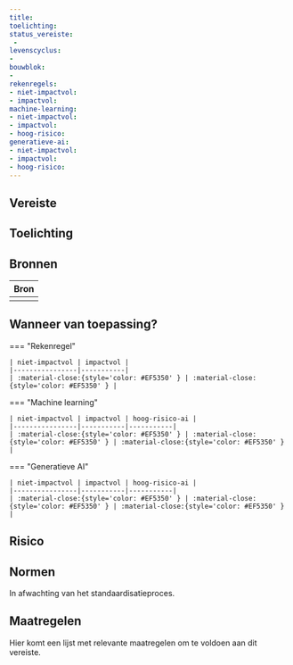 ```yaml
---
title: 
toelichting: 
status_vereiste: 
 - 
levenscyclus: 
- 
bouwblok: 
- 
rekenregels: 
- niet-impactvol: 
- impactvol: 
machine-learning: 
- niet-impactvol: 
- impactvol: 
- hoog-risico: 
generatieve-ai: 
- niet-impactvol: 
- impactvol: 
- hoog-risico: 
---
```


<!-- tags -->
## Vereiste



## Toelichting 



## Bronnen 

| Bron                        |
|-----------------------------|
||

## Wanneer van toepassing? 

=== "Rekenregel"

	| niet-impactvol | impactvol | 
	|----------------|-----------| 
	| :material-close:{style='color: #EF5350' } | :material-close:{style='color: #EF5350' } |

=== "Machine learning"

	| niet-impactvol | impactvol | hoog-risico-ai | 
	|----------------|-----------|-----------| 
	| :material-close:{style='color: #EF5350' } | :material-close:{style='color: #EF5350' } | :material-close:{style='color: #EF5350' } |

=== "Generatieve AI"

	| niet-impactvol | impactvol | hoog-risico-ai | 
	|----------------|-----------|-----------| 
	| :material-close:{style='color: #EF5350' } | :material-close:{style='color: #EF5350' } | :material-close:{style='color: #EF5350' } |

## Risico 



## Normen 

In afwachting van het standaardisatieproces. 

## Maatregelen 

Hier komt een lijst met relevante maatregelen om te voldoen aan dit vereiste. 
